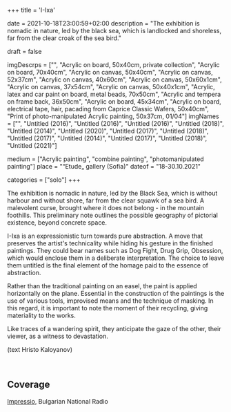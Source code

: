 +++
title = 'I-Ixa'

date = 2021-10-18T23:00:59+02:00
description = "The exhibition is nomadic in nature, led by the black sea, which is landlocked and shoreless, far from the clear croak of the sea bird."

draft = false

imgDescrps = ["", "Acrylic on board, 50x40cm, private collection", "Acrylic on board, 70x40cm", "Acrylic on canvas, 50x40cm", "Acrylic on canvas, 52x37cm", "Acrylic on canvas, 40x60cm", "Acrylic on canvas, 50x60x1cm", "Acrylic on canvas, 37x54cm", "Acrylic on canvas, 50x40x1cm", "Acrylic, latex and car paint on board, metal beads, 70x50cm", "Acrylic and tempera on frame back, 36x50cm", "Acrylic on board, 45x34cm", "Acrylic on board, electrical tape, hair, pacading from Caprice Classic Wafers, 50x40cm", "Print of photo-manipulated Acrylic painting, 50x37cm, 01/04"]
imgNames = ["", "Untitled (2016)", "Untitled (2016)", "Untitled (2016)", "Untitled (2018)", "Untitled (2014)", "Untitled (2020)", "Untitled (2017)", "Untitled (2018)", "Untitled (2017)", "Untitled (2014)", "Untitled (2017)", "Untitled (2018)", "Untitled (2021)"]

medium = ["Acrylic painting", "combine painting", "photomanipulated painting"]
place = "“Etude„ gallery (Sofia)"
dateof = "18-30.10.2021"

categories = ["solo"]
+++

The exhibition is nomadic in nature, led by the Black Sea, which is without harbour and without shore, far from the clear squawk of a sea bird. A malevolent curse, brought where it does not belong - in the mountain foothills. This preliminary note outlines the possible geography of pictorial existence, beyond concrete space.

I-Ixa is an expressionistic turn towards pure abstraction. A move that preserves the artist's technicality while hiding his gesture in the finished paintings. They could bear names such as Dog Fight, Drug Grip, Obsession, which would enclose them in a deliberate interpretation. The choice to leave them untitled is the final element of the homage paid to the essence of abstraction.

Rather than the traditional painting on an easel, the paint is applied horizontally on the plane. Essential in the construction of the paintings is the use of various tools, improvised means and the technique of masking. In this regard, it is important to note the moment of their recycling, giving materiality to the works.

Like traces of a wandering spirit, they anticipate the gaze of the other, their viewer, as a witness to devastation. 

(text Hristo Kaloyanov)

&nbsp;

## Coverage
[Impressio](https://impressio.dir.bg/palitra/sledi-ot-brodesht-duh-i-iksa-ot-nikola-stoyanov), Bulgarian National Radio